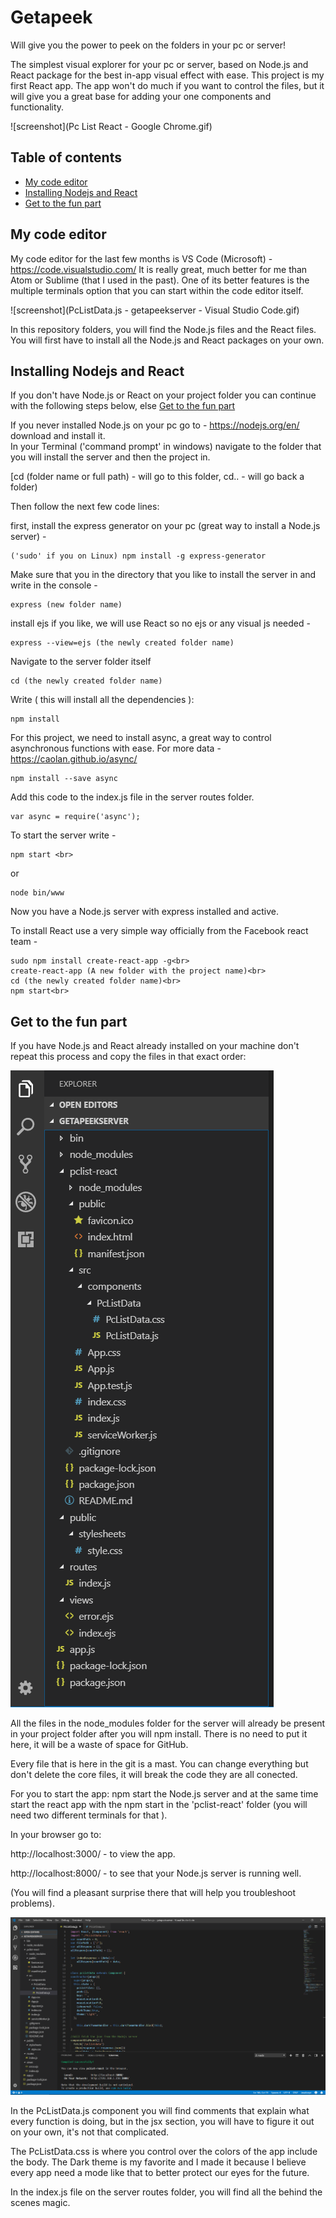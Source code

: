 # Getapeek
Will give you the power to peek on the folders in your pc or server!

The simplest visual explorer for your pc or server, based on Node.js 
and React package for the best in-app visual effect with ease.
This project is my first React app.
The app won't do much if you want to control the files, but it will give you a great base for adding your one components and functionality. 


![screenshot](Pc List React - Google Chrome.gif)


## Table of contents

- [My code editor](#my-code-editor)
- [Installing Nodejs and React](#installing-nodejs-and-react)
- [Get to the fun part](#get-to-the-fun-part)



## My code editor

My code editor for the last  few months is VS Code (Microsoft) - https://code.visualstudio.com/
It is really great, much better for me than Atom or Sublime (that I used in the past). 
One of its better features is the multiple terminals option that you can start within the code editor itself. 


![screenshot](PcListData.js - getapeekserver - Visual Studio Code.gif)

In this repository folders, you will find the Node.js files and the React files.
You will first have to install all the Node.js and React packages on your own.

## Installing Nodejs and React

If you don't have Node.js or React on your project folder you can continue with the following steps below, else [Get to the fun part](#get-to-the-fun-part)

If you never installed Node.js on your pc go to - https://nodejs.org/en/  download and install it. 
<br>
In your Terminal ('command prompt' in windows) navigate to the folder that you will install the server and then the project in.

[cd (folder name or full path) - will go to this folder, cd.. - will go back a folder)

Then follow the next few code lines:

first, install the express generator on your pc (great way to install a Node.js server) -

```
('sudo' if you on Linux) npm install -g express-generator
```

Make sure that you in the directory that you like to install the server in and write in the console -

```
express (new folder name)
```

install ejs if you like, we will use React so no ejs or any visual js needed -

```
express --view=ejs (the newly created folder name)
```

Navigate to the server folder itself

```
cd (the newly created folder name)
```

Write ( this will install all the dependencies ):

```
npm install
```

For this project, we need to install async, a great way to control asynchronous functions with ease. For more data - https://caolan.github.io/async/

```
npm install --save async
```

Add this code to the index.js file in the server routes folder.

```
var async = require('async');
```

To start the server write -

```
npm start <br>
```
or

```
node bin/www
```

Now you have a Node.js server with express installed and active.

To install React use a very simple way officially from the Facebook react team - 

```
sudo npm install create-react-app -g<br>
create-react-app (A new folder with the project name)<br>
cd (the newly created folder name)<br>
npm start<br>
```


## Get to the fun part

If you have Node.js and React already installed on your machine don't repeat this process and copy the files in that exact order:

![GetAPeekFileList.PNG](GetAPeekFileList.PNG)

All the files in the node_modules folder for the server will already be present in your project folder after you will npm install. There is no need to put it here, it will be a waste of space for GitHub. 

Every file that is here in the git is a mast. You can change everything but don't delete the core files, it will break the code they are all conected.

For you to start the app:
npm start the Node.js server and at the same time start the react app
with the npm start in the 'pclist-react' folder (you will need two different terminals for that ). 

In your browser go to:

http://localhost:3000/  - to view the app.

http://localhost:8000/  - to see that your Node.js server is running well. 

(You will find a pleasant surprise there that will help you troubleshoot problems).


![PcListDataJS.PNG](PcListDataJS.PNG)


In the PcListData.js component you will find comments that explain what every function is doing,
but in the jsx section, you will have to figure it out on your own, it's not that complicated. 

The PcListData.css is where you control over the colors of the app include the body.  The Dark theme is my favorite and I made it because I believe every app need a mode like that to better protect our eyes for the future. 

In the index.js file on the server routes folder, you will find all the behind the scenes magic. 

